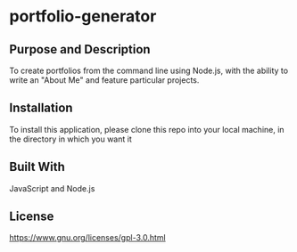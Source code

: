 # portfolio-generator

## Purpose and Description
To create portfolios from the command line using Node.js, with the ability to write an "About Me" and feature particular projects.

## Installation
To install this application, please clone this repo into your local machine, in the directory in which you want it

## Built With
JavaScript and Node.js

## License
https://www.gnu.org/licenses/gpl-3.0.html